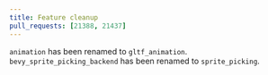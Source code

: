 ```yaml
---
title: Feature cleanup
pull_requests: [21388, 21437]
---
```


`animation` has been renamed to `gltf_animation`.
`bevy_sprite_picking_backend` has been renamed to `sprite_picking`.
